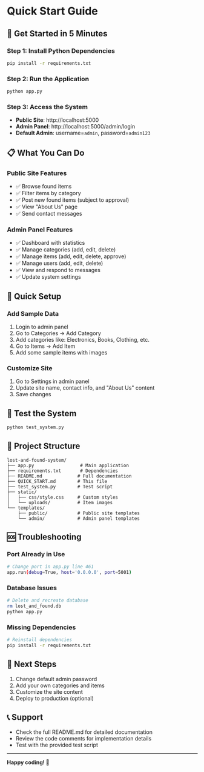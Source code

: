 # Quick Start Guide

## 🚀 Get Started in 5 Minutes

### Step 1: Install Python Dependencies
```bash
pip install -r requirements.txt
```

### Step 2: Run the Application
```bash
python app.py
```

### Step 3: Access the System
- **Public Site**: http://localhost:5000
- **Admin Panel**: http://localhost:5000/admin/login
- **Default Admin**: username=`admin`, password=`admin123`

## 📋 What You Can Do

### Public Site Features
- ✅ Browse found items
- ✅ Filter items by category
- ✅ Post new found items (subject to approval)
- ✅ View "About Us" page
- ✅ Send contact messages

### Admin Panel Features
- ✅ Dashboard with statistics
- ✅ Manage categories (add, edit, delete)
- ✅ Manage items (add, edit, delete, approve)
- ✅ Manage users (add, edit, delete)
- ✅ View and respond to messages
- ✅ Update system settings

## 🔧 Quick Setup

### Add Sample Data
1. Login to admin panel
2. Go to Categories → Add Category
3. Add categories like: Electronics, Books, Clothing, etc.
4. Go to Items → Add Item
5. Add some sample items with images

### Customize Site
1. Go to Settings in admin panel
2. Update site name, contact info, and "About Us" content
3. Save changes

## 🧪 Test the System
```bash
python test_system.py
```

## 📁 Project Structure
```
lost-and-found-system/
├── app.py                 # Main application
├── requirements.txt       # Dependencies
├── README.md             # Full documentation
├── QUICK_START.md        # This file
├── test_system.py        # Test script
├── static/
│   ├── css/style.css     # Custom styles
│   └── uploads/          # Item images
└── templates/
    ├── public/           # Public site templates
    └── admin/            # Admin panel templates
```

## 🆘 Troubleshooting

### Port Already in Use
```bash
# Change port in app.py line 461
app.run(debug=True, host='0.0.0.0', port=5001)
```

### Database Issues
```bash
# Delete and recreate database
rm lost_and_found.db
python app.py
```

### Missing Dependencies
```bash
# Reinstall dependencies
pip install -r requirements.txt
```

## 🎯 Next Steps
1. Change default admin password
2. Add your own categories and items
3. Customize the site content
4. Deploy to production (optional)

## 📞 Support
- Check the full README.md for detailed documentation
- Review the code comments for implementation details
- Test with the provided test script

---

**Happy coding! 🎉** 